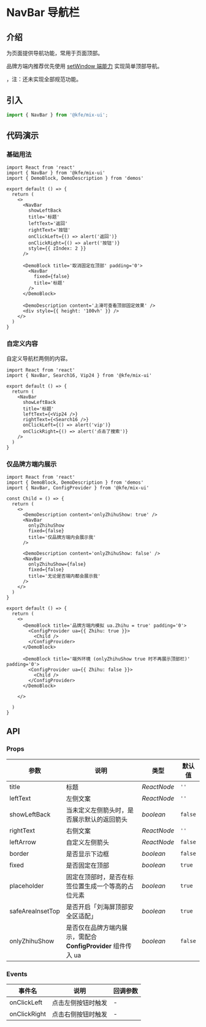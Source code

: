# NavBar 导航栏

## 介绍

为页面提供导航功能，常用于页面顶部。

品牌方端内推荐优先使用 [setWindow 端能力](http://hybrid.in.zhihu.com/api/ui/setWindow) 实现简单顶部导航。

，注：还未实现全部规范功能。

## 引入

```js
import { NavBar } from '@kfe/mix-ui';
```

## 代码演示

### 基础用法

```tsx
import React from 'react'
import { NavBar } from '@kfe/mix-ui'
import { DemoBlock, DemoDescription } from 'demos'

export default () => {
  return (
    <>
      <NavBar
        showLeftBack
        title='标题'
        leftText='返回'
        rightText='按钮'
        onClickLeft={() => alert('返回')}
        onClickRight={() => alert('按钮')}
        style={{ zIndex: 2 }}
      />

      <DemoBlock title='取消固定在顶部' padding='0'>
        <NavBar
          fixed={false}
          title='标题'
        />
      </DemoBlock>

      <DemoDescription content='上滑可查看顶部固定效果' />
      <div style={{ height: '100vh' }} />
    </>
  )
}
```

### 自定义内容

自定义导航栏两侧的内容。

```tsx
import React from 'react'
import { NavBar, Search16, Vip24 } from '@kfe/mix-ui'

export default () => {
  return (
    <NavBar
      showLeftBack
      title='标题'
      leftText={<Vip24 />}
      rightText={<Search16 />}
      onClickLeft={() => alert('vip')}
      onClickRight={() => alert('点击了搜索')}
    />
  )
}
```

### 仅品牌方端内展示

```tsx
import React from 'react'
import { DemoBlock, DemoDescription } from 'demos'
import { NavBar, ConfigProvider } from '@kfe/mix-ui'

const Child = () => {
  return (
    <>
      <DemoDescription content='onlyZhihuShow: true' />
      <NavBar
        onlyZhihuShow
        fixed={false}
        title='仅品牌方端内会展示我'
      />

      <DemoDescription content='onlyZhihuShow: false' />
      <NavBar
        onlyZhihuShow={false}
        fixed={false}
        title='无论是否端内都会展示我'
      />
    </>
  )
}

export default () => {
  return (
    <>
      <DemoBlock title='品牌方端内模拟 ua.Zhihu = true' padding='0'>
        <ConfigProvider ua={{ Zhihu: true }}>
          <Child />
        </ConfigProvider>
      </DemoBlock>

      <DemoBlock title='端外环境 (onlyZhihuShow true 时不再展示顶部栏)' padding='0'>
        <ConfigProvider ua={{ Zhihu: false }}>
          <Child />
        </ConfigProvider>
      </DemoBlock>

    </>

  )
}
```

## API

### Props

| 参数 | 说明 | 类型 | 默认值 |
| --- | --- | --- | --- |
| title | 标题 | _ReactNode_ | `''` |
| leftText | 左侧文案 | _ReactNode_ | `''` |
| showLeftBack | 当未定义左侧箭头时，是否展示默认的返回箭头 | _boolean_ | `false` |
| rightText | 右侧文案 | _ReactNode_ | `''` |
| leftArrow | 自定义左侧箭头 | _ReactNode_ | `false` |
| border | 是否显示下边框 | _boolean_ | `false` |
| fixed | 是否固定在顶部 | _boolean_ | `true` |
| placeholder | 固定在顶部时，是否在标签位置生成一个等高的占位元素 | _boolean_ | `true` |
| safeAreaInsetTop | 是否开启「刘海屏顶部安全区适配」 | _boolean_ | `true` |
| onlyZhihuShow | 是否仅在品牌方端内展示，需配合 **ConfigProvider** 组件传入 ua | _boolean_ | `false` |

### Events

| 事件名       | 说明               | 回调参数 |
| ------------ | ------------------ | -------- |
| onClickLeft  | 点击左侧按钮时触发 | -        |
| onClickRight | 点击右侧按钮时触发 | -        |
